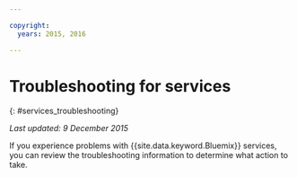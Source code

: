 ```yaml
---

copyright:
  years: 2015, 2016

---
```


# Troubleshooting for services
{: #services_troubleshooting}

*Last updated: 9 December 2015*

If you experience problems with {{site.data.keyword.Bluemix}} services, you can review the troubleshooting information to determine what action to take.
